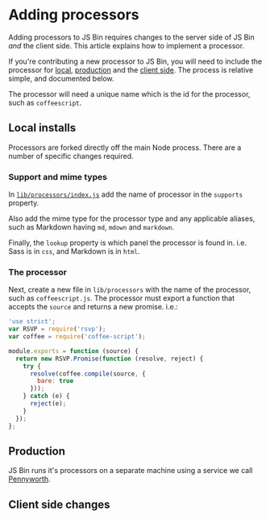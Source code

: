 # Adding processors

Adding processors to JS Bin requires changes to the server side of JS Bin *and* the client side. This article explains how to implement a processor.

If you're contributing a new processor to JS Bin, you will need to include the processor for [local](#localinstalls), [production](#production) and the [client side](#clientsidechanges). The process is relative simple, and documented below.

The processor will need a unique name which is the id for the processor, such as `coffeescript`.

## Local installs

Processors are forked directly off the main Node process. There are a number of specific changes required.

### Support and mime types

In [`lib/processors/index.js`](https://github.com/jsbin/jsbin/blob/feature/scss/lib/processors/index.js) add the name of processor in the `supports` property.

Also add the mime type for the processor type and any applicable aliases, such as Markdown having `md`, `mdown` and `markdown`.

Finally, the `lookup` property is which panel the processor is found in. i.e. Sass is in `css`, and Markdown is in `html`.

### The processor

Next, create a new file in `lib/processors` with the name of the processor, such as `coffeescript.js`. The processor must export a function that accepts the `source` and returns a new promise. i.e.:

```js
'use strict';
var RSVP = require('rsvp');
var coffee = require('coffee-script');

module.exports = function (source) {
  return new RSVP.Promise(function (resolve, reject) {
    try {
      resolve(coffee.compile(source, {
        bare: true
      }));
    } catch (e) {
      reject(e);
    }
  });
};
```



## Production

JS Bin runs it's processors on a separate machine using a service we call [Pennyworth](http://github.com/jsbin/pennyworth).


## Client side changes